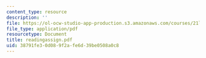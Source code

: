 ```yaml
---
content_type: resource
description: ''
file: https://ol-ocw-studio-app-production.s3.amazonaws.com/courses/21l-448j-darwin-and-design-fall-2003/38791fe30d089f2afe6d39be0508a0c8_readingassign.pdf
file_type: application/pdf
resourcetype: Document
title: readingassign.pdf
uid: 38791fe3-0d08-9f2a-fe6d-39be0508a0c8
---
```

